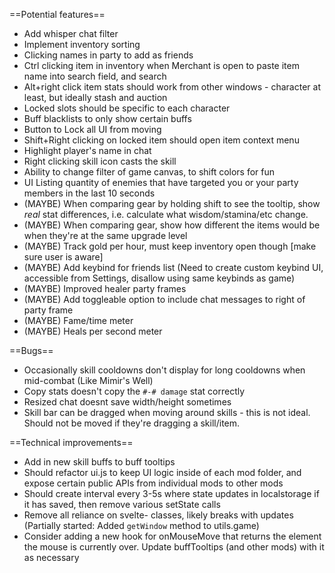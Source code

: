 ==Potential features==

-   Add whisper chat filter
-   Implement inventory sorting
-   Clicking names in party to add as friends
-   Ctrl clicking item in inventory when Merchant is open to paste item name into search field, and search
-   Alt+right click item stats should work from other windows - character at least, but ideally stash and auction
-   Locked slots should be specific to each character
-   Buff blacklists to only show certain buffs
-   Button to Lock all UI from moving
-   Shift+Right clicking on locked item should open item context menu
-   Highlight player's name in chat
-   Right clicking skill icon casts the skill
- Ability to change filter of game canvas, to shift colors for fun
-   UI Listing quantity of enemies that have targeted you or your party members in the last 10 seconds
-   (MAYBE) When comparing gear by holding shift to see the tooltip, show _real_ stat differences, i.e. calculate what wisdom/stamina/etc change.
-   (MAYBE) When comparing gear, show how different the items would be when they're at the same upgrade level
-   (MAYBE) Track gold per hour, must keep inventory open though [make sure user is aware]
-   (MAYBE) Add keybind for friends list (Need to create custom keybind UI, accessible from Settings, disallow using same keybinds as game)
-   (MAYBE) Improved healer party frames
-   (MAYBE) Add toggleable option to include chat messages to right of party frame
-   (MAYBE) Fame/time meter
-   (MAYBE) Heals per second meter

==Bugs==

-   Occasionally skill cooldowns don't display for long cooldowns when mid-combat (Like Mimir's Well)
-   Copy stats doesn't copy the `#-# damage` stat correctly
-   Resized chat doesnt save width/height sometimes
-   Skill bar can be dragged when moving around skills - this is not ideal. Should not be moved if they're dragging a skill/item.

==Technical improvements==

-   Add in new skill buffs to buff tooltips
-   Should refactor ui.js to keep UI logic inside of each mod folder, and expose certain public APIs from individual mods to other mods
-   Should create interval every 3-5s where state updates in localstorage if it has saved, then remove various setState calls
-   Remove all reliance on svelte- classes, likely breaks with updates (Partially started: Added `getWindow` method to utils.game)
-   Consider adding a new hook for onMouseMove that returns the element the mouse is currently over. Update buffTooltips (and other mods) with it as necessary
